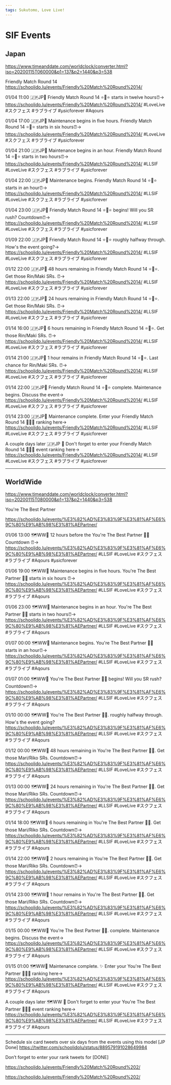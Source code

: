 ```yaml
---
tags: Sukutomo, Love Live!
---
```

# SIF Events

## Japan


https://www.timeanddate.com/worldclock/converter.html?iso=20200115T060000&p1=137&p2=1440&p3=538

Friendly Match Round 14
https://schoolido.lu/events/Friendly%20Match%20Round%2014/

01/04 11:00
🇯🇵JP🌟 Friendly Match Round 14 ⭐🎍⭐ starts in twelve hours⏰→ https://schoolido.lu/events/Friendly%20Match%20Round%2014/ #LoveLive #スクフェス #ラブライブ #μsicforever 
#Aqours 

01/04 17:00
🇯🇵JP🌟 Maintenance begins in five hours. Friendly Match Round 14  ⭐🎍⭐ starts in six hours⏰→ https://schoolido.lu/events/Friendly%20Match%20Round%2014/ #LoveLive #スクフェス #ラブライブ #μsicforever 

01/04 21:00
🇯🇵JP🌟 Maintenance begins in an hour. Friendly Match Round 14  ⭐🎍⭐ starts in two hours⏰→ https://schoolido.lu/events/Friendly%20Match%20Round%2014/ #LLSIF #LoveLive #スクフェス #ラブライブ #μsicforever 

01/04 22:00
🇯🇵JP🌟 Maintenance begins. Friendly Match Round 14  ⭐🎍⭐ starts in an hour⏰→ https://schoolido.lu/events/Friendly%20Match%20Round%2014/ #LLSIF #LoveLive #スクフェス #ラブライブ #μsicforever 

01/04 23:00
🇯🇵JP🌟 Friendly Match Round 14  ⭐🎍⭐ begins! Will you SR rush? Countdown⏰→ https://schoolido.lu/events/Friendly%20Match%20Round%2014/ #LLSIF #LoveLive #スクフェス #ラブライブ #μsicforever 

01/09 22:00
🇯🇵JP🌟 Friendly Match Round 14  ⭐🎍⭐ roughly halfway through. How's the event going?→ https://schoolido.lu/events/Friendly%20Match%20Round%2014/ #LLSIF #LoveLive #スクフェス #ラブライブ #μsicforever 

01/12 22:00
🇯🇵JP🌟 48 hours remaining in Friendly Match Round 14  ⭐🎍⭐. Get those Rin/Maki SRs. ⏰→ https://schoolido.lu/events/Friendly%20Match%20Round%2014/ #LLSIF #LoveLive #スクフェス #ラブライブ #μsicforever 

01/13 22:00
🇯🇵JP🌟 24 hours remaining in Friendly Match Round 14  ⭐🎍⭐. Get those Rin/Maki SRs. ⏰→ https://schoolido.lu/events/Friendly%20Match%20Round%2014/ #LLSIF #LoveLive #スクフェス #ラブライブ #μsicforever 

01/14 16:00
🇯🇵JP🌟 6 hours remaining in Friendly Match Round 14  ⭐🎍⭐. Get those Rin/Maki SRs. ⏰→ https://schoolido.lu/events/Friendly%20Match%20Round%2014/ #LLSIF #LoveLive #スクフェス #ラブライブ #μsicforever 

01/14 21:00
🇯🇵JP🌟 1 hour remains in Friendly Match Round 14  ⭐🎍⭐. Last chance for Rin/Maki SRs. ⏰→ https://schoolido.lu/events/Friendly%20Match%20Round%2014/ #LLSIF #LoveLive #スクフェス #ラブライブ #μsicforever 

01/14 22:00
🇯🇵JP🌟 Friendly Match Round 14  ⭐🎍⭐ complete. Maintenance begins. Discuss the event→ https://schoolido.lu/events/Friendly%20Match%20Round%2014/ #LLSIF #LoveLive #スクフェス #ラブライブ #μsicforever 

01/14 23:00
🇯🇵JP🌟 Maintenance complete. Enter your Friendly Match Round 14 🥇🥈🥉 ranking here→ https://schoolido.lu/events/Friendly%20Match%20Round%2014/ #LLSIF #LoveLive #スクフェス #ラブライブ #μsicforever 

A couple days later
🇯🇵JP 🌟 Don't forget to enter your Friendly Match Round 14 🥇🥈🥉 event ranking here→ https://schoolido.lu/events/Friendly%20Match%20Round%2014/ #LLSIF #LoveLive #スクフェス #ラブライブ #μsicforever 

***

## WorldWide


https://www.timeanddate.com/worldclock/converter.html?iso=20200115T080000&p1=137&p2=1440&p3=538

You're The Best Partner

https://schoolido.lu/events/%E3%82%AD%E3%83%9F%E3%81%AF%E6%9C%80%E9%AB%98%E3%81%AEPartner/

01/06 13:00
🗺WW🌟 12 hours before the You're The Best Partner 🎹✨ Countdown ⏰→ https://schoolido.lu/events/%E3%82%AD%E3%83%9F%E3%81%AF%E6%9C%80%E9%AB%98%E3%81%AEPartner/ #LLSIF #LoveLive #スクフェス #ラブライブ #Aqours 
#μsicforever

01/06 19:00
🗺WW🌟 Maintenance begins in five hours. You're The Best Partner   🎹✨  starts in six hours ⏰→ https://schoolido.lu/events/%E3%82%AD%E3%83%9F%E3%81%AF%E6%9C%80%E9%AB%98%E3%81%AEPartner/ #LLSIF #LoveLive #スクフェス  #ラブライブ #Aqours  

01/06 23:00
🗺WW🌟 Maintenance begins in an hour. You're The Best Partner   🎹✨  starts in two hours⏰→ https://schoolido.lu/events/%E3%82%AD%E3%83%9F%E3%81%AF%E6%9C%80%E9%AB%98%E3%81%AEPartner/ #LLSIF #LoveLive #スクフェス  #ラブライブ #Aqours  

01/07 00:00
🗺WW🌟 Maintenance begins. You're The Best Partner   🎹✨  starts in an hour⏰→ https://schoolido.lu/events/%E3%82%AD%E3%83%9F%E3%81%AF%E6%9C%80%E9%AB%98%E3%81%AEPartner/ #LLSIF #LoveLive #スクフェス  #ラブライブ #Aqours  

01/07 01:00
🗺WW🌟 You're The Best Partner   🎹✨ begins! Will you SR rush? Countdown⏰→ https://schoolido.lu/events/%E3%82%AD%E3%83%9F%E3%81%AF%E6%9C%80%E9%AB%98%E3%81%AEPartner/ #LLSIF #LoveLive #スクフェス  #ラブライブ #Aqours  

01/10 00:00
🗺WW🌟 You're The Best Partner   🎹✨. roughly halfway through. How's the event going? https://schoolido.lu/events/%E3%82%AD%E3%83%9F%E3%81%AF%E6%9C%80%E9%AB%98%E3%81%AEPartner/ #LLSIF #LoveLive #スクフェス  #ラブライブ #Aqours  

01/12 00:00
🗺WW🌟 48 hours remaining in You're The Best Partner   🎹✨.  Get those Mari/Riko SRs. Countdown⏰→ https://schoolido.lu/events/%E3%82%AD%E3%83%9F%E3%81%AF%E6%9C%80%E9%AB%98%E3%81%AEPartner/ #LLSIF #LoveLive #スクフェス  #ラブライブ #Aqours  

01/13 00:00
🗺WW🌟 24 hours remaining in You're The Best Partner   🎹✨.  Get those Mari/Riko SRs. Countdown⏰→ https://schoolido.lu/events/%E3%82%AD%E3%83%9F%E3%81%AF%E6%9C%80%E9%AB%98%E3%81%AEPartner/ #LLSIF #LoveLive #スクフェス  #ラブライブ #Aqours  

01/14 18:00
🗺WW🌟 6 hours remaining in You're The Best Partner   🎹✨. Get those Mari/Riko SRs. Countdown⏰→ https://schoolido.lu/events/%E3%82%AD%E3%83%9F%E3%81%AF%E6%9C%80%E9%AB%98%E3%81%AEPartner/ #LLSIF #LoveLive #スクフェス  #ラブライブ #Aqours  

01/14 22:00
🗺WW🌟 2 hours remaining in You're The Best Partner   🎹✨. Get those Mari/Riko SRs. Countdown⏰→ https://schoolido.lu/events/%E3%82%AD%E3%83%9F%E3%81%AF%E6%9C%80%E9%AB%98%E3%81%AEPartner/ #LLSIF #LoveLive #スクフェス  #ラブライブ #Aqours  

01/14 23:00
🗺WW🌟 1 hour remains in You're The Best Partner   🎹✨. Get those Mari/Riko SRs. Countdown⏰→ https://schoolido.lu/events/%E3%82%AD%E3%83%9F%E3%81%AF%E6%9C%80%E9%AB%98%E3%81%AEPartner/ #LLSIF #LoveLive #スクフェス  #ラブライブ #Aqours  

01/15 00:00
🗺WW🌟 You're The Best Partner   🎹✨.  complete. Maintenance begins. Discuss the event→ https://schoolido.lu/events/%E3%82%AD%E3%83%9F%E3%81%AF%E6%9C%80%E9%AB%98%E3%81%AEPartner/ #LLSIF #LoveLive #スクフェス  #ラブライブ #Aqours  

01/15 01:00
🗺WW🌟 Maintenance complete. ✨ Enter your You're The Best Partner 🥇🥈🥉 ranking here→ https://schoolido.lu/events/%E3%82%AD%E3%83%9F%E3%81%AF%E6%9C%80%E9%AB%98%E3%81%AEPartner/ #LLSIF #LoveLive #スクフェス  #ラブライブ #Aqours  

A couple days later
🗺WW 🌟 Don't forget to enter your You're The Best Partner 🥇🥈🥉 event ranking here→ https://schoolido.lu/events/%E3%82%AD%E3%83%9F%E3%81%AF%E6%9C%80%E9%AB%98%E3%81%AEPartner/ #LLSIF #LoveLive #スクフェス  #ラブライブ #Aqours  




***

Schedule six card tweets over six days from the events using this model [JP Done]
https://twitter.com/schoolidolu/status/889579191028649984

Don’t forget to enter your rank tweets for [DONE]

https://schoolido.lu/events/Friendly%20Match%20Round%202/

https://schoolido.lu/events/Friendly%20Match%20Round%202/


